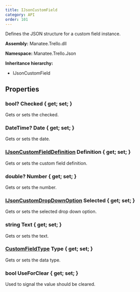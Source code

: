 ```yaml
---
title: IJsonCustomField
category: API
order: 101
---
```


Defines the JSON structure for a custom field instance.

**Assembly:** Manatee.Trello.dll

**Namespace:** Manatee.Trello.Json

**Inheritance hierarchy:**

- IJsonCustomField

## Properties

### bool? Checked { get; set; }

Gets or sets the checked.

### DateTime? Date { get; set; }

Gets or sets the date.

### [IJsonCustomFieldDefinition](../IJsonCustomFieldDefinition#ijsoncustomfielddefinition) Definition { get; set; }

Gets or sets the custom field definition.

### double? Number { get; set; }

Gets or sets the number.

### [IJsonCustomDropDownOption](../IJsonCustomDropDownOption#ijsoncustomdropdownoption) Selected { get; set; }

Gets or sets the selected drop down option.

### string Text { get; set; }

Gets or sets the text.

### [CustomFieldType](../CustomFieldType#customfieldtype) Type { get; set; }

Gets or sets the data type.

### bool UseForClear { get; set; }

Used to signal the value should be cleared.

